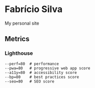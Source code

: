 # Fabrício Silva

My personal site

## Metrics

### Lighthouse

```
--perf=80  # performance
--pwa=80   # progressive web app score
--a11y=80  # accessibility score
--bp=80    # best practices score
--seo=80   # SEO score
```
